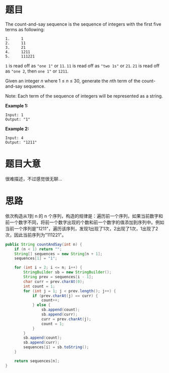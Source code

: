 # 题目

The count-and-say sequence is the sequence of integers with the first five terms as following:

```
1.     1
2.     11
3.     21
4.     1211
5.     111221
```

`1` is read off as `"one 1"` or `11`.
`11` is read off as `"two 1s"` or `21`.
`21` is read off as `"one 2`, then `one 1"` or `1211`.

Given an integer *n* where 1 ≤ *n* ≤ 30, generate the *n*th term of the count-and-say sequence.

Note: Each term of the sequence of integers will be represented as a string.

 

**Example 1:**

```
Input: 1
Output: "1"
```

**Example 2:**

```
Input: 4
Output: "1211"
```

# 题目大意

很难描述，不过感觉很无聊...

# 思路

依次构造从1到 n 的 n 个序列，构造的规律是：遍历前一个序列，如果当前数字和前一个数字不同，将前一个数字出现的个数和前一个数字的值添加到序列中。例如当前一个序列是"1211"，遍历该序列，发现1出现了1次，2出现了1次，1出现了2次，因此当前序列为"111221"。

```java
public String countAndSay(int n) {
    if (n < 1) return "";
    String[] sequences = new String[n + 1];
    sequences[1] = "1";

    for (int i = 2; i <= n; i++) {
        StringBuilder sb = new StringBuilder();
        String prev = sequences[i - 1];
        char curr = prev.charAt(0);
        int count = 1;
        for (int j = 1; j < prev.length(); j++) {
            if (prev.charAt(j) == curr) {
                count++;
            } else {
                sb.append(count);
                sb.append(curr);
                curr = prev.charAt(j);
                count = 1;
            }
        }
        sb.append(count);
        sb.append(curr);
        sequences[i] = sb.toString();
    }

    return sequences[n];
}
```


